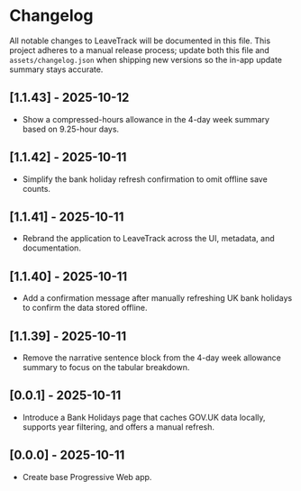# Changelog

All notable changes to LeaveTrack will be documented in this file. This project adheres to a manual release process; update both this file and `assets/changelog.json` when shipping new versions so the in-app update summary stays accurate.

## [1.1.43] - 2025-10-12
- Show a compressed-hours allowance in the 4-day week summary based on 9.25-hour days.

## [1.1.42] - 2025-10-11
- Simplify the bank holiday refresh confirmation to omit offline save counts.

## [1.1.41] - 2025-10-11
- Rebrand the application to LeaveTrack across the UI, metadata, and documentation.

## [1.1.40] - 2025-10-11
- Add a confirmation message after manually refreshing UK bank holidays to confirm the data stored offline.

## [1.1.39] - 2025-10-11
- Remove the narrative sentence block from the 4-day week allowance summary to focus on the tabular breakdown.

## [0.0.1] - 2025-10-11
- Introduce a Bank Holidays page that caches GOV.UK data locally, supports year filtering, and offers a manual refresh.

## [0.0.0] - 2025-10-11
- Create base Progressive Web app.
